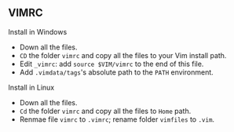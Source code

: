 VIMRC
-----

Install in Windows

* Down all the files.
* `CD` the folder `vimrc` and copy all the files to your Vim install path.
* Edit `_vimrc`: add `source $VIM/vimrc` to the end of this file.
* Add `.vimdata/tags`'s absolute path to the `PATH` environment.

Install in Linux

* Down all the files.
* `Cd` the folder `vimrc` and copy all the files to `Home` path.
* Renmae file `vimrc` to `.vimrc`; rename folder `vimfiles` to `.vim`.
